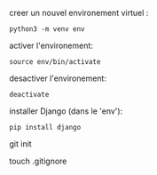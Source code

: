 creer un nouvel environement virtuel :
```
python3 -m venv env
```

activer l'environement:
```
source env/bin/activate
```

desactiver l'environement:
```
deactivate
```

installer Django (dans le 'env'):
```
pip install django
```

git init

touch .gitignore

